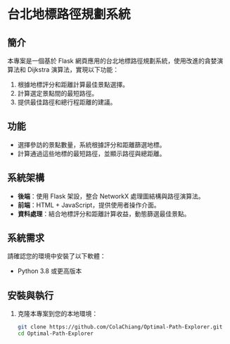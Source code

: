 # 台北地標路徑規劃系統

## 簡介
本專案是一個基於 Flask 網頁應用的台北地標路徑規劃系統，使用改進的貪婪演算法和 Dijkstra 演算法，實現以下功能：
1. 根據地標評分和距離計算最佳景點選擇。
2. 計算選定景點間的最短路徑。
3. 提供最佳路徑和總行程距離的建議。

## 功能
- 選擇參訪的景點數量，系統根據評分和距離篩選地標。
- 計算通過這些地標的最短路徑，並顯示路徑與總距離。

## 系統架構
- **後端**：使用 Flask 架設，整合 NetworkX 處理圖結構與路徑演算法。
- **前端**：HTML + JavaScript，提供使用者操作介面。
- **資料處理**：結合地標評分和距離計算收益，動態篩選最佳景點。

## 系統需求
請確認您的環境中安裝了以下軟體：
- Python 3.8 或更高版本

## 安裝與執行
1. 克隆本專案到您的本地環境：
   ```bash
   git clone https://github.com/ColaChiang/Optimal-Path-Explorer.git
   cd Optimal-Path-Explorer
